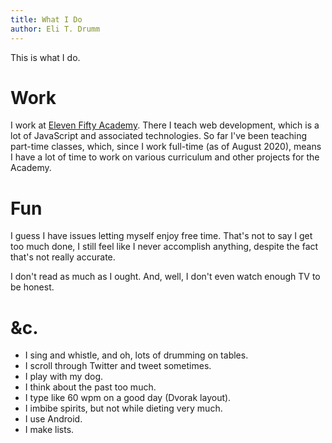 ```yaml
---
title: What I Do
author: Eli T. Drumm
---
```


This is what I do.

# Work

I work at [Eleven Fifty Academy](https://elevenfifty.org/). There I teach web development, which is a lot of JavaScript and associated technologies. So far I've been teaching part-time classes, which, since I work full-time (as of August 2020), means I have a lot of time to work on various curriculum and other projects for the Academy.

# Fun

I guess I have issues letting myself enjoy free time.
That's not to say I get too much done, I still feel like I never accomplish anything,
despite the fact that's not really accurate.

I don't read as much as I ought. And, well, I don't even watch enough TV to be honest.

# &c.

- I sing and whistle, and oh, lots of drumming on tables.
- I scroll through Twitter and tweet sometimes.
- I play with my dog.
- I think about the past too much.
- I type like 60 wpm on a good day (Dvorak layout).
- I imbibe spirits, but not while dieting very much.
- I use Android.
- I make lists.